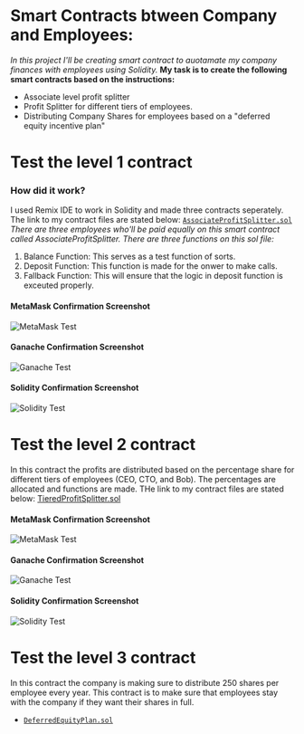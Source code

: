 # Smart Contracts btween Company and Employees:

*In this project I'll be creating smart contract to auotamate my company finances with employees using Solidity.* **My task is to create the following smart contracts based on the instructions:**

* Associate level profit splitter
* Profit Splitter for different tiers of employees.
* Distributing Company Shares for employees based on a "deferred equity incentive plan"


# Test the level 1 contract
### How did it work?
I used Remix IDE to work in Solidity and made three contracts seperately. The link to my contract files are stated below: 
[`AssociateProfitSplitter.sol`](Starter-Code/AssociateProfitSplitter.sol)
*There are three employees who'll be paid equally on this smart contract called AssociateProfitSplitter. There are three functions on this sol file:*
1. Balance Function: This serves as a test function of sorts.
2. Deposit Function: This function is made for the onwer to make calls.
3. Fallback Function: This will ensure that the logic in deposit function is exceuted properly. 
#### MetaMask Confirmation Screenshot
![MetaMask Test](Images/level_1_Metamask.png)

#### Ganache Confirmation Screenshot
![Ganache Test](Images/level_1_Ganache.png)

#### Solidity Confirmation Screenshot
![Solidity Test](Images/level_1_Solidity.png)


# Test the level 2 contract
In this contract the profits are distributed based on the percentage share for different tiers of employees (CEO, CTO, and Bob). The percentages are allocated and functions are made. THe link to my contract files are stated below:
[TieredProfitSplitter.sol](Starter-Code/TieredProfitSplitter.sol)

#### MetaMask Confirmation Screenshot
![MetaMask Test](Images/level_2_Metamask.png)

#### Ganache Confirmation Screenshot
![Ganache Test](Images/level_2_Ganache.png)

#### Solidity Confirmation Screenshot
![Solidity Test](Images/level_2_Solidity.png)


# Test the level 3 contract
In this contract the company is making sure to distribute 250 shares per employee every year. This contract is to make sure that employees stay with the company if they want their shares in full. 
* [`DeferredEquityPlan.sol`](Starter-Code/DeferredEquityPlan.sol)
